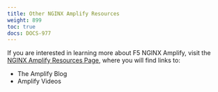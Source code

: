 ```yaml
---
title: Other NGINX Amplify Resources
weight: 899
toc: true
docs: DOCS-977
---
```


If you are interested in learning more about F5 NGINX Amplify, visit the [NGINX Amplify Resources Page](https://amplify.nginx.com/docs/), where you will find links to:

- The Amplify Blog
- Amplify Videos